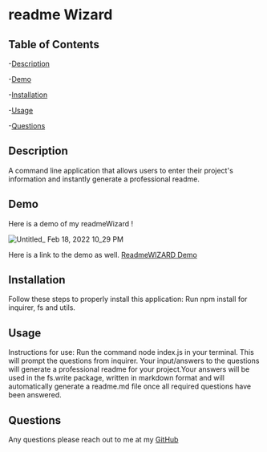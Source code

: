 # readme Wizard 

## Table of Contents

-[Description](#Description)

-[Demo](#demo)

-[Installation](#Installation)

-[Usage](#Usage)

-[Questions](#Questions)


## Description

A command line application that allows users to enter their project's information and instantly generate a professional readme. 

## Demo 
Here is a  demo of my readmeWizard !

![Untitled_ Feb 18, 2022 10_29 PM](https://user-images.githubusercontent.com/92121595/154789623-c80563be-2d33-4f2e-8c85-ea03292f93e3.gif)

Here is a link to the demo as well.
[ReadmeWIZARD Demo](https://drive.google.com/file/d/1Sg1NjVWg6qT3KL7yHu0BHTtFdPY9sJWM/view)

## Installation
Follow these steps to properly install this application:
Run npm install for inquirer, fs and utils.


## Usage

Instructions for use:
Run the command node index.js in your terminal. This will prompt the questions from inquirer. Your  input/answers to the 
questions will generate a professional readme for your project.Your answers will be used  in the fs.write package, written in markdown format and will
automatically generate a readme.md file once all required questions have been answered.

## Questions

 Any questions please reach out to me at my [GitHub](https://github.com/sammcowen)   
